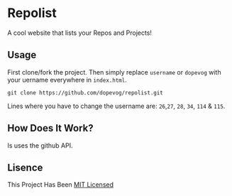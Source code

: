 # Repolist
A cool website that lists your Repos and Projects!
## Usage
First clone/fork the project. Then simply replace ```username``` or ```dopevog``` with your uername everywhere in ```index.html```.
```
git clone https://github.com/dopevog/repolist.git
```
Lines where you have to change the username are: ```26```,```27```, ```28```, ```34```, ```114``` & ```115```.
## How Does It Work?
Is uses the github API.
## Lisence
This Project Has Been [MIT Licensed](https://github.com/dopevog/repolist/blob/main/LICENSE)
